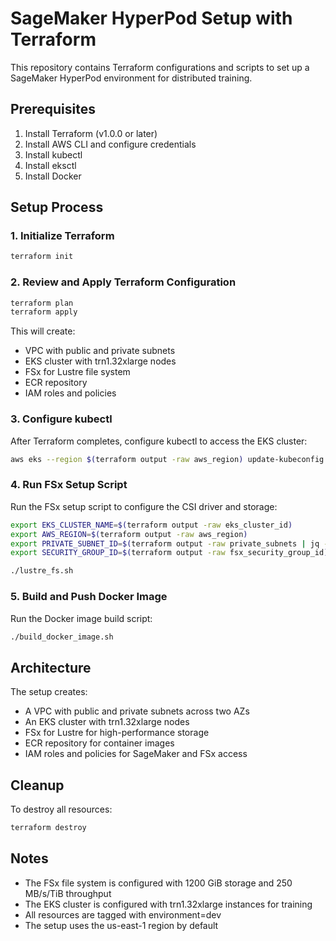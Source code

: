 # SageMaker HyperPod Setup with Terraform

This repository contains Terraform configurations and scripts to set up a SageMaker HyperPod environment for distributed training.

## Prerequisites

1. Install Terraform (v1.0.0 or later)
2. Install AWS CLI and configure credentials
3. Install kubectl
4. Install eksctl
5. Install Docker

## Setup Process

### 1. Initialize Terraform

```bash
terraform init
```

### 2. Review and Apply Terraform Configuration

```bash
terraform plan
terraform apply
```

This will create:
- VPC with public and private subnets
- EKS cluster with trn1.32xlarge nodes
- FSx for Lustre file system
- ECR repository
- IAM roles and policies

### 3. Configure kubectl

After Terraform completes, configure kubectl to access the EKS cluster:

```bash
aws eks --region $(terraform output -raw aws_region) update-kubeconfig --name $(terraform output -raw eks_cluster_id)
```

### 4. Run FSx Setup Script

Run the FSx setup script to configure the CSI driver and storage:

```bash
export EKS_CLUSTER_NAME=$(terraform output -raw eks_cluster_id)
export AWS_REGION=$(terraform output -raw aws_region)
export PRIVATE_SUBNET_ID=$(terraform output -raw private_subnets | jq -r '.[0]')
export SECURITY_GROUP_ID=$(terraform output -raw fsx_security_group_id)

./lustre_fs.sh
```

### 5. Build and Push Docker Image

Run the Docker image build script:

```bash
./build_docker_image.sh
```

## Architecture

The setup creates:
- A VPC with public and private subnets across two AZs
- An EKS cluster with trn1.32xlarge nodes
- FSx for Lustre for high-performance storage
- ECR repository for container images
- IAM roles and policies for SageMaker and FSx access

## Cleanup

To destroy all resources:

```bash
terraform destroy
```

## Notes

- The FSx file system is configured with 1200 GiB storage and 250 MB/s/TiB throughput
- The EKS cluster is configured with trn1.32xlarge instances for training
- All resources are tagged with environment=dev
- The setup uses the us-east-1 region by default 